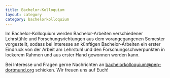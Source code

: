 ```yaml
---
title: Bachelor-Kolloquium
layout: category
category: bachelorkolloquium
---
```

Im Bachelor-Kolloquium werden Bachelor-Arbeiten verschiedener Lehrstühle und Forschungsrichtungen aus dem vorangegangenen Semester vorgestellt,
sodass bei Interesse an künftigen Bachelor-Arbeiten ein erster Eindruck 
von der Arbeit am Lehrstuhl und den Forschungsschwerpunkten in lockerem Rahmen und aus erster Hand gewonnen werden kann.

Bei Interesse und Fragen gerne Nachrichten an [bachelorkolloquium@pep-dortmund.org](mailto:bachelorkolloquium@pep-dortmund.org) schicken. Wir freuen uns auf Euch!
